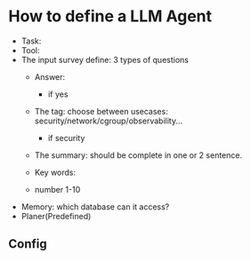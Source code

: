# How to define a LLM Agent

- Task:
- Tool:
- The input survey define: 3 types of questions
    - Answer: 
        - if yes
        
    - The tag: choose between usecases: security/network/cgroup/observability...
        - if security
    - The summary: should be complete in one or 2 sentence.
    - Key words: 
    - number 1-10
- Memory: which database can it access?
- Planer(Predefined)

## Config

```yml


```

